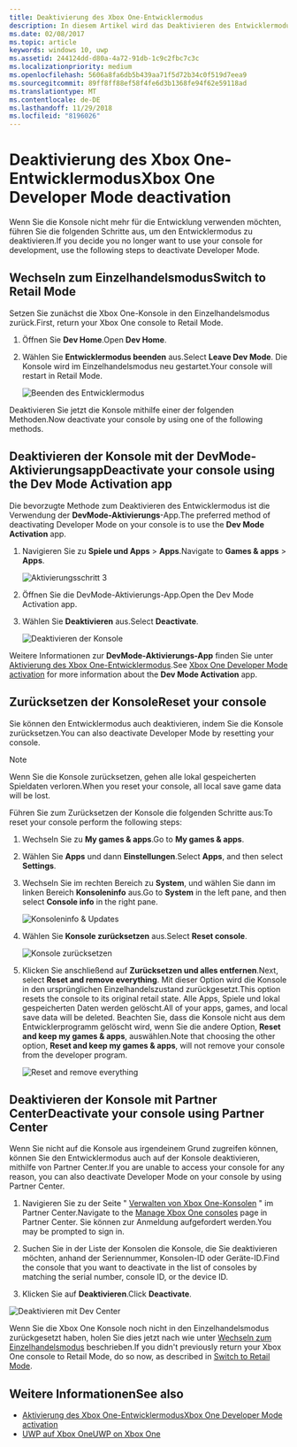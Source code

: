 ```yaml
---
title: Deaktivierung des Xbox One-Entwicklermodus
description: In diesem Artikel wird das Deaktivieren des Entwicklermodus beschrieben.
ms.date: 02/08/2017
ms.topic: article
keywords: windows 10, uwp
ms.assetid: 244124dd-d80a-4a72-91db-1c9c2fbc7c3c
ms.localizationpriority: medium
ms.openlocfilehash: 5606a8fa6db5b439aa71f5d72b34c0f519d7eea9
ms.sourcegitcommit: 89ff8ff88ef58f4fe6d3b1368fe94f62e59118ad
ms.translationtype: MT
ms.contentlocale: de-DE
ms.lasthandoff: 11/29/2018
ms.locfileid: "8196026"
---
```

# <a name="xbox-one-developer-mode-deactivation"></a><span data-ttu-id="34b81-104">Deaktivierung des Xbox One-Entwicklermodus</span><span class="sxs-lookup"><span data-stu-id="34b81-104">Xbox One Developer Mode deactivation</span></span>

<span data-ttu-id="34b81-105">Wenn Sie die Konsole nicht mehr für die Entwicklung verwenden möchten, führen Sie die folgenden Schritte aus, um den Entwicklermodus zu deaktivieren.</span><span class="sxs-lookup"><span data-stu-id="34b81-105">If you decide you no longer want to use your console for development, use the following steps to deactivate Developer Mode.</span></span>

## <a name="switch-to-retail-mode"></a><span data-ttu-id="34b81-106">Wechseln zum Einzelhandelsmodus</span><span class="sxs-lookup"><span data-stu-id="34b81-106">Switch to Retail Mode</span></span>

<span data-ttu-id="34b81-107">Setzen Sie zunächst die Xbox One-Konsole in den Einzelhandelsmodus zurück.</span><span class="sxs-lookup"><span data-stu-id="34b81-107">First, return your Xbox One console to Retail Mode.</span></span>

1. <span data-ttu-id="34b81-108">Öffnen Sie **Dev Home**.</span><span class="sxs-lookup"><span data-stu-id="34b81-108">Open **Dev Home**.</span></span>

2. <span data-ttu-id="34b81-109">Wählen Sie **Entwicklermodus beenden** aus.</span><span class="sxs-lookup"><span data-stu-id="34b81-109">Select **Leave Dev Mode**.</span></span>  <span data-ttu-id="34b81-110">Die Konsole wird im Einzelhandelsmodus neu gestartet.</span><span class="sxs-lookup"><span data-stu-id="34b81-110">Your console will restart in Retail Mode.</span></span>  

   ![Beenden des Entwicklermodus](images/devkit-deactivation-1.png)

<span data-ttu-id="34b81-112">Deaktivieren Sie jetzt die Konsole mithilfe einer der folgenden Methoden.</span><span class="sxs-lookup"><span data-stu-id="34b81-112">Now deactivate your console by using one of the following methods.</span></span>

## <a name="deactivate-your-console-using-the-dev-mode-activation-app"></a><span data-ttu-id="34b81-113">Deaktivieren der Konsole mit der DevMode-Aktivierungsapp</span><span class="sxs-lookup"><span data-stu-id="34b81-113">Deactivate your console using the Dev Mode Activation app</span></span>

<span data-ttu-id="34b81-114">Die bevorzugte Methode zum Deaktivieren des Entwicklermodus ist die Verwendung der **DevMode-Aktivierungs**-App.</span><span class="sxs-lookup"><span data-stu-id="34b81-114">The preferred method of deactivating Developer Mode on your console is to use the **Dev Mode Activation** app.</span></span> 

1. <span data-ttu-id="34b81-115">Navigieren Sie zu **Spiele und Apps** > **Apps**.</span><span class="sxs-lookup"><span data-stu-id="34b81-115">Navigate to **Games & apps** > **Apps**.</span></span>
  
   ![Aktivierungsschritt 3](images/devkit-deactivation-5.png)    
   
2.  <span data-ttu-id="34b81-117">Öffnen Sie die DevMode-Aktivierungs-App.</span><span class="sxs-lookup"><span data-stu-id="34b81-117">Open the Dev Mode Activation app.</span></span>

3.  <span data-ttu-id="34b81-118">Wählen Sie **Deaktivieren** aus.</span><span class="sxs-lookup"><span data-stu-id="34b81-118">Select **Deactivate**.</span></span>
  
    ![Deaktivieren der Konsole](images/deactivation-app.png)

<span data-ttu-id="34b81-120">Weitere Informationen zur **DevMode-Aktivierungs-App** finden Sie unter [Aktivierung des Xbox One-Entwicklermodus](devkit-activation.md).</span><span class="sxs-lookup"><span data-stu-id="34b81-120">See [Xbox One Developer Mode activation](devkit-activation.md) for more information about the **Dev Mode Activation** app.</span></span> 

## <a name="reset-your-console"></a><span data-ttu-id="34b81-121">Zurücksetzen der Konsole</span><span class="sxs-lookup"><span data-stu-id="34b81-121">Reset your console</span></span>

<span data-ttu-id="34b81-122">Sie können den Entwicklermodus auch deaktivieren, indem Sie die Konsole zurücksetzen.</span><span class="sxs-lookup"><span data-stu-id="34b81-122">You can also deactivate Developer Mode by resetting your console.</span></span>  

> [!NOTE]
> <span data-ttu-id="34b81-123">Wenn Sie die Konsole zurücksetzen, gehen alle lokal gespeicherten Spieldaten verloren.</span><span class="sxs-lookup"><span data-stu-id="34b81-123">When you reset your console, all local save game data will be lost.</span></span>

<span data-ttu-id="34b81-124">Führen Sie zum Zurücksetzen der Konsole die folgenden Schritte aus:</span><span class="sxs-lookup"><span data-stu-id="34b81-124">To reset your console perform the following steps:</span></span>

1.  <span data-ttu-id="34b81-125">Wechseln Sie zu **My games & apps**.</span><span class="sxs-lookup"><span data-stu-id="34b81-125">Go to **My games & apps**.</span></span>

2.  <span data-ttu-id="34b81-126">Wählen Sie **Apps** und dann **Einstellungen**.</span><span class="sxs-lookup"><span data-stu-id="34b81-126">Select **Apps**, and then select **Settings**.</span></span>

3.  <span data-ttu-id="34b81-127">Wechseln Sie im rechten Bereich zu **System**, und wählen Sie dann im linken Bereich **Konsoleninfo** aus.</span><span class="sxs-lookup"><span data-stu-id="34b81-127">Go to **System** in the left pane, and then select **Console info** in the right pane.</span></span>   
   
    ![Konsoleninfo & Updates](images/devkit-deactivation-2.png)  
    
4.  <span data-ttu-id="34b81-129">Wählen Sie **Konsole zurücksetzen** aus.</span><span class="sxs-lookup"><span data-stu-id="34b81-129">Select **Reset console**.</span></span>
    
    ![Konsole zurücksetzen](images/devkit-deactivation-3.png)
    
5.  <span data-ttu-id="34b81-131">Klicken Sie anschließend auf **Zurücksetzen und alles entfernen**.</span><span class="sxs-lookup"><span data-stu-id="34b81-131">Next, select **Reset and remove everything**.</span></span> <span data-ttu-id="34b81-132">Mit dieser Option wird die Konsole in den ursprünglichen Einzelhandelszustand zurückgesetzt.</span><span class="sxs-lookup"><span data-stu-id="34b81-132">This option resets the console to its original retail state.</span></span>  <span data-ttu-id="34b81-133">Alle Apps, Spiele und lokal gespeicherten Daten werden gelöscht.</span><span class="sxs-lookup"><span data-stu-id="34b81-133">All of your apps, games, and local save data will be deleted.</span></span> <span data-ttu-id="34b81-134">Beachten Sie, dass die Konsole nicht aus dem Entwicklerprogramm gelöscht wird, wenn Sie die andere Option, **Reset and keep my games & apps**, auswählen.</span><span class="sxs-lookup"><span data-stu-id="34b81-134">Note that choosing the other option, **Reset and keep my games & apps**, will not remove your console from the developer program.</span></span>  
   
    ![Reset and remove everything](images/devkit-deactivation-4.png)

## <a name="deactivate-your-console-using-partner-center"></a><span data-ttu-id="34b81-136">Deaktivieren der Konsole mit Partner Center</span><span class="sxs-lookup"><span data-stu-id="34b81-136">Deactivate your console using Partner Center</span></span>

<span data-ttu-id="34b81-137">Wenn Sie nicht auf die Konsole aus irgendeinem Grund zugreifen können, können Sie den Entwicklermodus auch auf der Konsole deaktivieren, mithilfe von Partner Center.</span><span class="sxs-lookup"><span data-stu-id="34b81-137">If you are unable to access your console for any reason, you can also deactivate Developer Mode on your console by using Partner Center.</span></span>

1. <span data-ttu-id="34b81-138">Navigieren Sie zu der Seite " [Verwalten von Xbox One-Konsolen](https://partner.microsoft.com/xboxdevices) " im Partner Center.</span><span class="sxs-lookup"><span data-stu-id="34b81-138">Navigate to the [Manage Xbox One consoles](https://partner.microsoft.com/xboxdevices) page in Partner Center.</span></span> <span data-ttu-id="34b81-139">Sie können zur Anmeldung aufgefordert werden.</span><span class="sxs-lookup"><span data-stu-id="34b81-139">You may be prompted to sign in.</span></span>

2. <span data-ttu-id="34b81-140">Suchen Sie in der Liste der Konsolen die Konsole, die Sie deaktivieren möchten, anhand der Seriennummer, Konsolen-ID oder Geräte-ID.</span><span class="sxs-lookup"><span data-stu-id="34b81-140">Find the console that you want to deactivate in the list of consoles by matching the serial number, console ID, or the device ID.</span></span>  

3. <span data-ttu-id="34b81-141">Klicken Sie auf **Deaktivieren**.</span><span class="sxs-lookup"><span data-stu-id="34b81-141">Click **Deactivate**.</span></span>  
  
![Deaktivieren mit Dev Center](images/devkit-deactivation-6.png)

<span data-ttu-id="34b81-143">Wenn Sie die Xbox One Konsole noch nicht in den Einzelhandelsmodus zurückgesetzt haben, holen Sie dies jetzt nach wie unter [Wechseln zum Einzelhandelsmodus](#switch-to-retail-mode) beschrieben.</span><span class="sxs-lookup"><span data-stu-id="34b81-143">If you didn't previously return your Xbox One console to Retail Mode, do so now, as described in [Switch to Retail Mode](#switch-to-retail-mode).</span></span>

## <a name="see-also"></a><span data-ttu-id="34b81-144">Weitere Informationen</span><span class="sxs-lookup"><span data-stu-id="34b81-144">See also</span></span>
- [<span data-ttu-id="34b81-145">Aktivierung des Xbox One-Entwicklermodus</span><span class="sxs-lookup"><span data-stu-id="34b81-145">Xbox One Developer Mode activation</span></span>](devkit-activation.md)
- [<span data-ttu-id="34b81-146">UWP auf Xbox One</span><span class="sxs-lookup"><span data-stu-id="34b81-146">UWP on Xbox One</span></span>](index.md)
